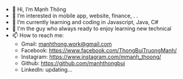 - 👋 Hi, I’m Mạnh Thông
- 👀 I’m interested in mobile app, website, finance, . .
- 🌱 I’m currently learning and coding in Javascript, Java, C#
- 💞️ I'm the guy who always ready to enjoy learning new technical
- 📫 How to reach me:
  + Gmail: manhthong.work@gmail.com
  + Facebook: https://www.facebook.com/ThongBuiTruongManh/
  + Instagram: https://www.instagram.com/mmanh_thoong/
  + Github: https://github.com/manhthongbui
  + LinkedIn: updating...
